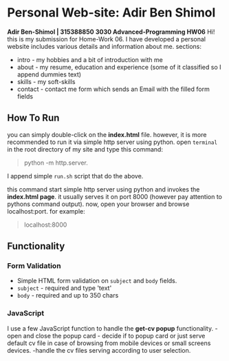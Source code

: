 # Personal Web-site: Adir Ben Shimol
**Adir Ben-Shimol | 315388850**
**3030 Advanced-Programming HW06**
Hi! this is my submission for Home-Work 06. I have developed a personal website includes various details and information about me.
sections:
- intro - my hobbies and a bit of introduction with me
- about - my resume, education and experience (some of it classified so I append dummies text)
- skills - my soft-skills
- contact - contact me form which sends an Email with the filled form fields

## How To Run
you can simply double-click on the **index.html** file.
however, it is more recommended to run it via simple http server using python.
open `terminal` in the root directory of my site and type this command:
> python -m http.server.
 
I append simple `run.sh` script that do the above.

this command start simple http server using python and invokes the **index.html page**. it usually serves it on port 8000 (however pay attention to pythons command output).
now, open your browser and browse localhost:port. for example:
>  localhost:8000



## Functionality

### Form Validation
- Simple HTML form validation on `subject` and `body` fields.
- `subject` - required and type 'text'
- `body` - required and up to 350 chars

### JavaScript
I use a few JavaScript function to handle the **get-cv popup** functionality.
-open and close the popup card - decide if to popup card or just serve default cv file in case of browsing from mobile devices or small screens devices.
-handle the cv files serving according to user selection.